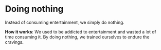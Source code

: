 # Doing nothing
Instead of consuming entertainment, we simply do nothing.   

**How it works:** We used to be addicted to entertainment and wasted a lot of time consuming it. By doing nothing, we trained ourselves to endure the cravings.  

